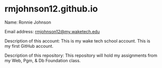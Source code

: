 # rmjohnson12.github.io
Name: Ronnie Johnson  

Email address: rmjohnson12@my.waketech.edu  

Description of this account: This is my wake tech school account. This is my first GitHub account.  

Description of this repository: This repository will hold my assignments from my Web, Pgm, & Db Foundation class.
